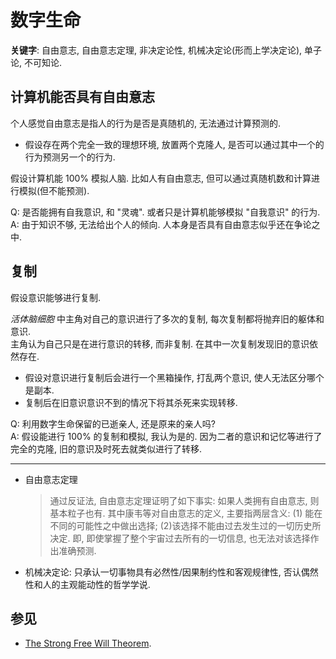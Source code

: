 # 数字生命

**关键字**: 自由意志, 自由意志定理, 非决定论性, 机械决定论(形而上学决定论), 单子论, 不可知论.  

## 计算机能否具有自由意志

个人感觉自由意志是指人的行为是否是真随机的, 无法通过计算预测的.  

- 假设存在两个完全一致的理想环境, 放置两个克隆人, 是否可以通过其中一个的行为预测另一个的行为.  

假设计算机能 100% 模拟人脑. 比如人有自由意志, 但可以通过真随机数和计算进行模拟(但不能预测).  

Q: 是否能拥有自我意识, 和 "灵魂". 或者只是计算机能够模拟 "自我意识" 的行为.  
A: 由于知识不够, 无法给出个人的倾向. 人本身是否具有自由意志似乎还在争论之中.  

## 复制

假设意识能够进行复制.  

*活体脑细胞* 中主角对自己的意识进行了多次的复制, 每次复制都将抛弃旧的躯体和意识.  
主角认为自己只是在进行意识的转移, 而非复制. 在其中一次复制发现旧的意识依然存在.  

- 假设对意识进行复制后会进行一个黑箱操作, 打乱两个意识, 使人无法区分哪个是副本.
- 复制后在旧意识意识不到的情况下将其杀死来实现转移.

Q: 利用数字生命保留的已逝亲人, 还是原来的亲人吗?  
A: 假设能进行 100% 的复制和模拟, 我认为是的. 因为二者的意识和记忆等进行了完全的克隆, 旧的意识及时死去就类似进行了转移.  

---

- 自由意志定理

    > 通过反证法, 自由意志定理证明了如下事实: 如果人类拥有自由意志, 则基本粒子也有.
    > 其中康韦等对自由意志的定义, 主要指两层含义:
    > (1) 能在不同的可能性之中做出选择;
    > (2)该选择不能由过去发生过的一切历史所决定.
    > 即, 即使掌握了整个宇宙过去所有的一切信息, 也无法对该选择作出准确预测.

- 机械决定论: 只承认一切事物具有必然性/因果制约性和客观规律性, 否认偶然性和人的主观能动性的哲学学说.  

## 参见

- [The Strong Free Will Theorem](https://www.ams.org/notices/200902/rtx090200226p.pdf).
